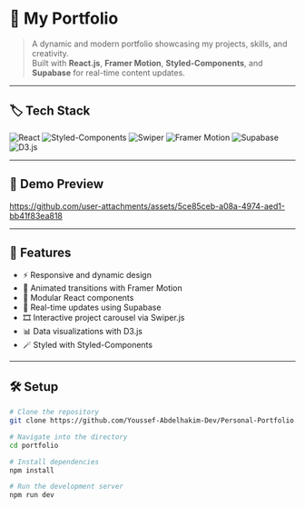 # 🌟 My Portfolio  

> A dynamic and modern portfolio showcasing my projects, skills, and creativity.  
> Built with **React.js**, **Framer Motion**, **Styled-Components**, and **Supabase** for real-time content updates.  

---

## 🏷️ Tech Stack  

![React](https://img.shields.io/badge/React-20232A?style=for-the-badge&logo=react&logoColor=61DAFB)
![Styled-Components](https://img.shields.io/badge/Styled--Components-DB7093?style=for-the-badge&logo=styled-components&logoColor=white)
![Swiper](https://img.shields.io/badge/Swiper.js-6332F6?style=for-the-badge&logo=swiper&logoColor=white)
![Framer Motion](https://img.shields.io/badge/Framer_Motion-EF007B?style=for-the-badge&logo=framer&logoColor=white)
![Supabase](https://img.shields.io/badge/Supabase-3FCF8E?style=for-the-badge&logo=supabase&logoColor=white)
![D3.js](https://img.shields.io/badge/D3.js-F9A03C?style=for-the-badge&logo=d3.js&logoColor=white)

---

## 🎥 Demo Preview  






https://github.com/user-attachments/assets/5ce85ceb-a08a-4974-aed1-bb41f83ea818



---

## 🎯 Features  

- ⚡ Responsive and dynamic design  
- 💫 Animated transitions with Framer Motion  
- 🧩 Modular React components  
- 🔄 Real-time updates using Supabase  
- 🎞️ Interactive project carousel via Swiper.js  
- 📊 Data visualizations with D3.js  
- 🪄 Styled with Styled-Components  

---

## 🛠️ Setup  

```bash
# Clone the repository
git clone https://github.com/Youssef-Abdelhakim-Dev/Personal-Portfolio.git

# Navigate into the directory
cd portfolio

# Install dependencies
npm install

# Run the development server
npm run dev
